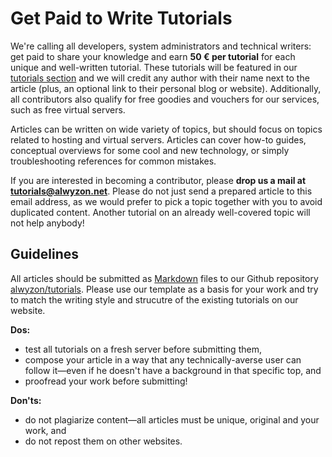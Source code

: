 # Get Paid to Write Tutorials

We're calling all developers, system administrators and technical writers: get paid to share your knowledge and earn **50 € per tutorial** for each unique and well-written tutorial. These tutorials will be featured in our [tutorials section](https://www.alwyzon.com/tutorials) and we will credit any author with their name next to the article (plus, an optional link to their personal blog or website). Additionally, all contributors also qualify for free goodies and vouchers for our services, such as free virtual servers.

Articles can be written on wide variety of topics, but should focus on topics related to hosting and virtual servers. Articles can cover how-to guides, conceptual overviews for some cool and new technology, or simply troubleshooting references for common mistakes.

If you are interested in becoming a contributor, please **drop us a mail at <tutorials@alwyzon.net>**. Please do not just send a prepared article to this email address, as we would prefer to pick a topic together with you to avoid duplicated content. Another tutorial on an already well-covered topic will not help anybody!

## Guidelines

All articles should be submitted as [Markdown](https://www.markdownguide.org/getting-started/) files to our Github repository [alwyzon/tutorials](https://github.com/alwyzon/tutorials). Please use our template as a basis for your work and try to match the writing style and strucutre of the existing tutorials on our website.

**Dos:**

- test all tutorials on a fresh server before submitting them,
- compose your article in a way that any technically-averse user can follow it—even if he doesn't have a background in that specific top, and
- proofread your work before submitting!

**Don'ts:**

- do not plagiarize content—all articles must be unique, original and your work, and
- do not repost them on other websites.